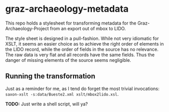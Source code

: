 # graz-archaeology-metadata

This repo holds a stylesheet for transforming metadata for the Graz-Archaeology-Project from an export out of mbox to LIDO.

The style sheet is designed in a pull-fashion. While not very idiomatic for XSLT, it seems an easier choice as to achieve the right order of elements in the LIDO record, while the order of fields in the source has no relevance. The raw data is very flat and all records have the same fields. Thus the danger of missing elements of the source seems negligible.

## Running the transformation
Just as a reminder for me, as I tend do forget the most trivial invocations: `saxon-xslt -s:data/Bueste2.xml xslt/mbox2lido.xsl`.

**TODO:** Just write a shell script, will ya?
